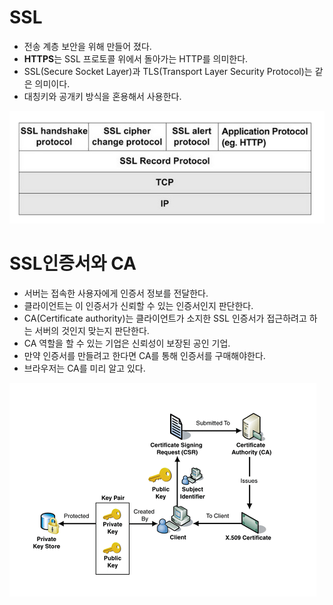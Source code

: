 # SSL

- 전송 계층 보안을 위해 만들어 졌다.
- **HTTPS**는 SSL 프로토콜 위에서 돌아가는 HTTP를 의미한다.
- SSL(Secure Socket Layer)과 TLS(Transport Layer Security Protocol)는 같은 의미이다.
- 대칭키와 공개키 방식을 혼용해서 사용한다.

![](./images/SSL1.png)

# SSL인증서와 CA

- 서버는 접속한 사용자에게 인증서 정보를 전달한다.
- 클라이언트는 이 인증서가 신뢰할 수 있는 인증서인지 판단한다.
- CA(Certificate authority)는 클라이언트가 소지한 SSL 인증서가 접근하려고 하는 서버의 것인지 맞는지 판단한다.
- CA 역할을 할 수 있는 기업은 신뢰성이 보장된 공인 기업.
- 만약 인증서를 만들려고 한다면 CA를 통해 인증서를 구매해야한다.
- 브라우저는 CA를 미리 알고 있다.

![](./images/SSL2.png)
